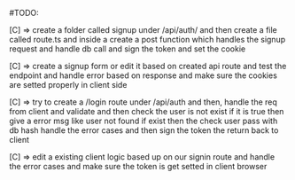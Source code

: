 
#TODO: 

[C] => create a folder called signup under /api/auth/ and then create a file called route.ts and inside a create a 
post function which handles the signup request and handle db call and sign the token and set the cookie 

[C] => create a signup form or edit it based on created api route and test the endpoint and handle error based on response and make sure the cookies are setted properly in client side 

[C] => try to create a /login route under /api/auth and then, handle the req from client and validate and then check the user is not exist if it is true then give a error msg like user not found if exist then the check user pass with db hash handle the error cases and then sign the token the return back to client

[C] => edit a existing client logic based up on our signin route and handle the error cases and make sure the token is get setted in client browser

